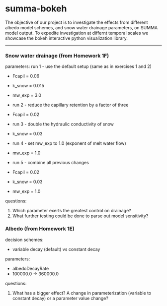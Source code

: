 # summa-bokeh
The objective of our project is to investigate the effects from different albedo model schemes, and snow water drainage parameters, on SUMMA model output. To expedite investigation at differnt temporal scales we showcase the bokeh interactive python visualization library.
***

### Snow water drainage (from Homework 1F)
parameters:
 run 1 - use the default setup (same as in exercises 1 and 2) 
 * Fcapil = 0.06
 * k_snow = 0.015
 * mw_exp = 3.0
 
* run 2 - reduce the capillary retention by a factor of three
 * Fcapil = 0.02
 
* run 3 - double the hydraulic conductivity of snow
 * k_snow = 0.03
 
* run 4 - set mw_exp to 1.0 (exponent of melt water flow)
 * mw_exp = 1.0
 
* run 5 - combine all previous changes
 * Fcapil = 0.02
 * k_snow = 0.03
 * mw_exp = 1.0

questions:

1. Which parameter exerts the greatest control on drainage?
2. What further testing could be done to parse out model sensitivity? 


### Albedo (from Homework 1E) 
decision schemes:
* variable decay (default) vs constant decay 

parameters:
* albedoDecayRate
 * 100000.0 -> 360000.0

questions: 
 
1. What has a bigger effect? A change in parameterization (variable to constant decay) or a parameter value change?




